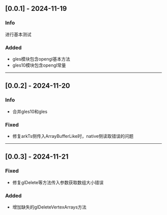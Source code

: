 ## [0.0.1] - 2024-11-19

### Info

进行基本测试

### Added

- gles模块包含opengl基本方法
- gles10模块包含opengl常量

---

## [0.0.2] - 2024-11-20

### Info

- 合并gles10和gles

### Fixed

- 修复arkTs侧传入ArrayBufferLike时，native侧读取错误的问题


---

## [0.0.3] - 2024-11-21

### Fixed

- 修复glDelete等方法传入参数获取数组大小错误

### Added
- 增加缺失的glDeleteVertexArrays方法


